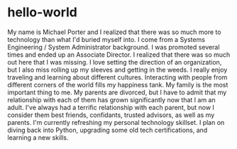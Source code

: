 # hello-world

My name is Michael Porter and I realized that there was so much more to technology than what I'd buried myself into. I come from a Systems Engineering / System Administrator background. I was promoted several times and ended up an Associate Director. I realized that there was so much out here that I was missing. I love setting the direction of an organization, but I also miss rolling up my sleeves and getting in the weeds.
I really enjoy traveling and learning about different cultures. Interacting with people from different corners of the world fills my happiness tank.
My family is the most important thing to me. My parents are divorced, but I have to admit that my relationship with each of them has grown significantly now that I am an adult. I've always had a terrific relationship with each parent, but now I consider them best friends, confidants, trusted advisors, as well as my parents.
I'm currently refreshing my personal technology skillset. I plan on diving back into Python, upgrading some old tech certifications, and learning a new skills.
